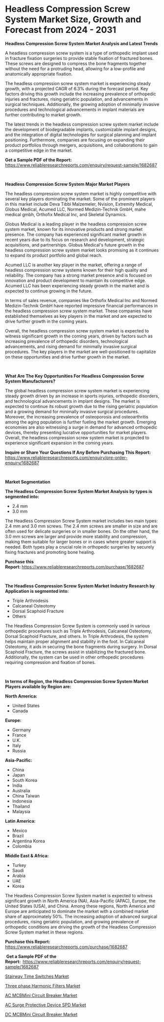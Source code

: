 <p><h1>Headless Compression Screw System Market Size, Growth and Forecast from 2024 - 2031</h1></p><p><strong>Headless Compression Screw System Market Analysis and Latest Trends</strong></p>
<p><p>A headless compression screw system is a type of orthopedic implant used in fracture fixation surgeries to provide stable fixation of fractured bones. These screws are designed to compress the bone fragments together without the need for a protruding head, allowing for a low-profile and anatomically appropriate fixation.</p><p>The headless compression screw system market is experiencing steady growth, with a projected CAGR of 6.3% during the forecast period. Key factors driving this growth include the increasing prevalence of orthopedic injuries and fractures, rising geriatric population, and advancements in surgical techniques. Additionally, the growing adoption of minimally invasive procedures and technological advancements in implant materials are further contributing to market growth.</p><p>The latest trends in the headless compression screw system market include the development of biodegradable implants, customizable implant designs, and the integration of digital technologies for surgical planning and implant positioning. Furthermore, companies are focusing on expanding their product portfolios through mergers, acquisitions, and collaborations to gain a competitive edge in the market.</p></p>
<p><strong>Get a Sample PDF of the Report:&nbsp;</strong> <a href="https://www.reliableresearchreports.com/enquiry/request-sample/1682687">https://www.reliableresearchreports.com/enquiry/request-sample/1682687</a></p>
<p>&nbsp;</p>
<p><strong>Headless Compression Screw System Major Market Players</strong></p>
<p><p>The headless compression screw system market is highly competitive with several key players dominating the market. Some of the prominent players in this market include Deva Tıbbi Malzemeler, Nvision, Extremity Medical, Globus Medical, Acumed LLC, Normed Medizin-Technik GmbH, mahe medical gmbh, Orthofix Medical Inc, and Skeletal Dynamics.</p><p>Globus Medical is a leading player in the headless compression screw system market, known for its innovative products and strong market presence. The company has experienced significant market growth in recent years due to its focus on research and development, strategic acquisitions, and partnerships. Globus Medical's future growth in the headless compression screw system market looks promising as it continues to expand its product portfolio and global reach.</p><p>Acumed LLC is another key player in the market, offering a range of headless compression screw systems known for their high quality and reliability. The company has a strong market presence and is focused on innovation and product development to maintain its competitive edge. Acumed LLC has been experiencing steady growth in the market and is expected to continue growing in the future.</p><p>In terms of sales revenue, companies like Orthofix Medical Inc and Normed Medizin-Technik GmbH have reported impressive financial performances in the headless compression screw system market. These companies have established themselves as key players in the market and are expected to drive further growth in the coming years.</p><p>Overall, the headless compression screw system market is expected to witness significant growth in the coming years, driven by factors such as increasing prevalence of orthopedic disorders, technological advancements, and rising demand for minimally invasive surgical procedures. The key players in the market are well-positioned to capitalize on these opportunities and drive further growth in the market.</p></p>
<p>&nbsp;</p>
<p><strong>What Are The Key Opportunities For Headless Compression Screw System Manufacturers?</strong></p>
<p><p>The global headless compression screw system market is experiencing steady growth driven by an increase in sports injuries, orthopedic disorders, and technological advancements in implant designs. The market is expected to continue its robust growth due to the rising geriatric population and a growing demand for minimally invasive surgical procedures. Moreover, the increasing prevalence of osteoporosis and osteoarthritis among the aging population is further fueling the market growth. Emerging economies are also witnessing a surge in demand for advanced orthopedic devices, thereby presenting lucrative opportunities for market players. Overall, the headless compression screw system market is projected to experience significant expansion in the coming years.</p></p>
<p><strong>Inquire or Share Your Questions If Any Before Purchasing This Report:</strong> <a href="https://www.reliableresearchreports.com/enquiry/pre-order-enquiry/1682687">https://www.reliableresearchreports.com/enquiry/pre-order-enquiry/1682687</a></p>
<p>&nbsp;</p>
<p><strong>Market Segmentation</strong></p>
<p><strong>The Headless Compression Screw System Market Analysis by types is segmented into:</strong></p>
<p><ul><li>2.4 mm</li><li>3.0 mm</li></ul></p>
<p><p>The Headless Compression Screw System market includes two main types: 2.4 mm and 3.0 mm screws. The 2.4 mm screws are smaller in size and are often used for delicate surgeries or in smaller bones. On the other hand, the 3.0 mm screws are larger and provide more stability and compression, making them suitable for larger bones or in cases where greater support is needed. Both types play a crucial role in orthopedic surgeries by securely fixing fractures and promoting bone healing.</p></p>
<p><strong>Purchase this Report:&nbsp;</strong><a href="https://www.reliableresearchreports.com/purchase/1682687">https://www.reliableresearchreports.com/purchase/1682687</a></p>
<p>&nbsp;</p>
<p><strong>The Headless Compression Screw System Market Industry Research by Application is segmented into:</strong></p>
<p><ul><li>Triple Arthrodesis</li><li>Calcaneal Osteotomy</li><li>Dorsal Scaphoid Fracture</li><li>Others</li></ul></p>
<p><p>The Headless Compression Screw System is commonly used in various orthopedic procedures such as Triple Arthrodesis, Calcaneal Osteotomy, Dorsal Scaphoid Fracture, and others. In Triple Arthrodesis, the system helps maintain proper alignment and stability in the foot. In Calcaneal Osteotomy, it aids in securing the bone fragments during surgery. In Dorsal Scaphoid Fracture, the screws assist in stabilizing the fractured bone. Additionally, the system can be used in other orthopedic procedures requiring compression and fixation of bones.</p></p>
<p>&nbsp;</p>
<p><strong>In terms of Region, the Headless Compression Screw System Market Players available by Region are:</strong></p>
<p>
    <p> <strong> North America: </strong>
        <ul>
            <li>United States</li>
            <li>Canada</li>
        </ul>
        </p> 
    <p> <strong> Europe: </strong>
        <ul>
            <li>Germany</li>
            <li>France</li>
            <li>U.K.</li>
            <li>Italy</li>
            <li>Russia</li>
        </ul>
        </p> 
    <p> <strong> Asia-Pacific: </strong>
        <ul>
            <li>China</li>
            <li>Japan</li>
            <li>South Korea</li>
            <li>India</li>
            <li>Australia</li>
            <li>China Taiwan</li>
            <li>Indonesia</li>
            <li>Thailand</li>
            <li>Malaysia</li>
        </ul>
        </p> 
    <p> <strong> Latin America: </strong>
        <ul>
            <li>Mexico</li>
            <li>Brazil</li>
            <li>Argentina Korea</li>
            <li>Colombia</li>
        </ul>
        </p> 
    <p> <strong> Middle East & Africa: </strong>
        <ul>
            <li>Turkey</li>
            <li>Saudi</li>
            <li>Arabia</li>
            <li>UAE</li>
            <li>Korea</li>
        </ul>
    </p>
    </p>
<p><p>The Headless Compression Screw System market is expected to witness significant growth in North America (NA), Asia-Pacific (APAC), Europe, the United States (USA), and China. Among these regions, North America and Europe are anticipated to dominate the market with a combined market share of approximately 50%. The increasing adoption of advanced surgical procedures, rising geriatric population, and growing prevalence of orthopedic conditions are driving the growth of the Headless Compression Screw System market in these regions.</p></p>
<p><strong>Purchase this Report: </strong><a href="https://www.reliableresearchreports.com/purchase/1682687">https://www.reliableresearchreports.com/purchase/1682687</a></p>
<p>&nbsp;<strong>Get a Sample PDF of the Report:&nbsp;&nbsp;</strong><a href="https://www.reliableresearchreports.com/enquiry/request-sample/1682687">https://www.reliableresearchreports.com/enquiry/request-sample/1682687</a></p>
<p><strong></strong></p>
<p><p><a href="https://medium.com/@brayanborer_28299/stairway-time-switches-market-size-reveals-the-best-marketing-channels-in-global-industry-b9f8bd8e49ae">Stairway Time Switches Market</a></p><p><a href="https://medium.com/@brayanborer_28299/three-phase-harmonic-filters-market-analysis-and-sze-forecasted-for-period-from-2024-to-2031-5af68c6a5c5d">Three phase Harmonic Filters Market</a></p><p><a href="https://medium.com/@brayanborer_28299/ac-mcbmini-circuit-breaker-market-comprehensive-assessment-by-type-application-and-geography-93c571606a2f">AC MCBMini Circuit Breaker Market</a></p><p><a href="https://medium.com/@brayanborer_28299/ac-surge-protective-device-spd-market-research-report-its-history-and-forecast-2024-to-2031-d5af1ae83ddc">AC Surge Protective Device SPD Market</a></p><p><a href="https://medium.com/@brayanborer_28299/dc-mcbmini-circuit-breaker-market-size-reveals-the-best-marketing-channels-in-global-industry-3409fd89f3ca">DC MCBMini Circuit Breaker Market</a></p></p>